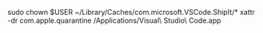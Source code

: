 sudo chown $USER ~/Library/Caches/com.microsoft.VSCode.ShipIt/*
xattr -dr com.apple.quarantine /Applications/Visual\ Studio\ Code.app
